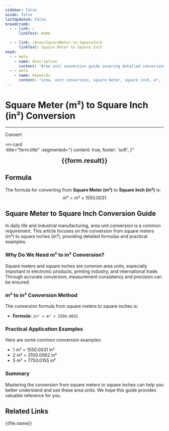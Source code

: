 ```yaml
---
sidebar: false
aside: false
lastUpdated: false
breadcrumb:
  - - link: /
      linkText: Home

  - - link: /Area/SquareMeter-to-SquareInch
      linkText: Square Meter to Square Inch
head:
  - - meta
    - name: description
      content: "Area unit conversion guide covering detailed conversion formulas and explanations from square meters (m²) to square inches (in²)."
  - - meta
    - name: keywords
      content: "area, unit conversion, square meter, square inch, m², in², square meter to square inch, area conversion guide, square meter conversion square inch, square meter to square inch, square inch conversion, area unit conversion, square meter convert square inch, square inch calculation, precision area measurement, engineering area calculation, square meter symbol, square inch symbol, area unit comparison, square meter conversion table, square inch conversion formula, area conversion tool, square meter calculation, square inch calculator, area conversion formula, engineering measurement unit, manufacturing area, design drawing area, square meter to square inch formula, square inch area calculation, area unit conversion, precision manufacturing unit, industrial design area, square meter square inch comparison table, area calculation tool, international unit conversion"
---
```

# Square Meter (m²) to Square Inch (in²) Conversion
---
<script setup>
import { onMounted, reactive, inject, ref } from 'vue'
import { NButton, NForm, NFormItem, NInput, NInputNumber, NSelect, NCard, useMessage,NGrid ,NGi } from 'naive-ui'
import { defineClientComponent } from 'vitepress'
import { Area } from '../files';
const seoKey = [
  'square meter conversion square inch',
  'square meter to square inch',
  'square inch conversion',
  'area unit conversion',
  'square meter convert square inch',
  'square inch calculation',
  'precision measurement unit',
  'industrial manufacturing area',
  'square meter symbol',
  'square inch symbol',
  'area unit comparison',
  'square meter conversion table',
  'square inch conversion formula',
  'area conversion tool',
  'square meter calculation',
  'square inch calculator',
  'area conversion formula',
  'electronic product area',
  'printing industry area',
  'international trade area',
  'square meter to square inch formula',
  'square inch area calculation',
  'area unit conversion',
  'precision manufacturing unit',
  'small area measurement',
  'square meter square inch comparison table',
  'area calculation tool',
  'industrial measurement unit'
]
const convert = inject('convert')

const form = reactive({
  number: null,
  result: '',
  title: 'Square Meter (m²) to Square Inch (in²) Conversion',
})

const convertHandler = () => {
  if (form.number !== null && !isNaN(form.number)) {
    const convertedValue = parseFloat(form.number) * 1550.0031
    form.result = `${form.number}m² = ${convertedValue.toFixed(4)}in²`
  } else {
    form.result = 'Please enter a valid number.'
  }
}
</script>

<n-form size="large" :model="form">
  <n-form-item label="Square Meter (m²)">
    <n-input-number v-model:value="form.number" placeholder="Enter square meters" style="width: 100%" />
  </n-form-item>
  <n-form-item>
    <n-button type="info" @click="convertHandler" block>Convert</n-button>
  </n-form-item>
</n-form>

<n-card  
  :title="form.title"
  :segmented="{
    content: true,
    footer: 'soft',
  }"
>
  <div  style="text-align:center;font-size:20px;">
    <strong>{{form.result}}</strong>
  </div>
    <template #footer>
    <div>
      <span v-for="item of seoKey">{{item}}, </span>
    </div>
  </template>
</n-card>

## Formula

The formula for converting from **Square Meter (m²)** to **Square Inch (in²)** is:
$$ in² = m² \times 1550.0031 $$

## Square Meter to Square Inch Conversion Guide

In daily life and industrial manufacturing, area unit conversion is a common requirement. This article focuses on the conversion from square meters (m²) to square inches (in²), providing detailed formulas and practical examples.

### Why Do We Need m² to in² Conversion?

Square meters and square inches are common area units, especially important in electronic products, printing industry, and international trade. Through accurate conversion, measurement consistency and precision can be ensured.

### m² to in² Conversion Method

The conversion formula from square meters to square inches is:

- **Formula:** `in² = m² × 1550.0031`

### Practical Application Examples

Here are some common conversion examples:

- 1 m² = 1550.0031 in²
- 2 m² = 3100.0062 in²
- 5 m² = 7750.0155 in²

### Summary

Mastering the conversion from square meters to square inches can help you better understand and use these area units. We hope this guide provides valuable reference for you.

## Related Links
<n-grid x-gap="12" :cols="2">
  <n-gi v-for="(file, index) in Area" :key="index">
    <n-button
      text
      tag="a"
      :href="file.path"
      type="info"
    >
      {{file.name}}
    </n-button>
  </n-gi>
</n-grid>